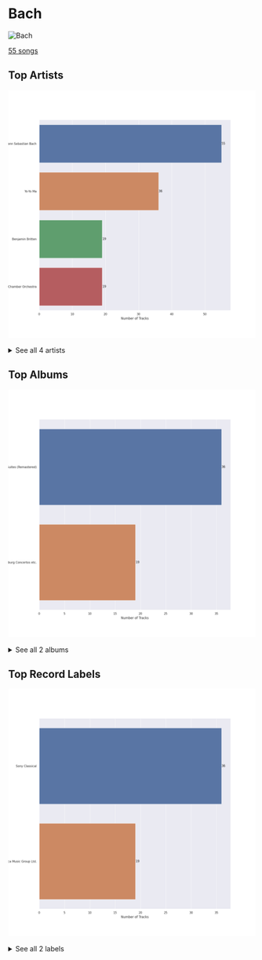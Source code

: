 # Bach


<img src="https://i.scdn.co/image/ab67616d0000b273261feb89ee859b598bd34a97" alt="Bach" width="100" />

[55 songs](bach_tracks.md)

## Top Artists

![Bar chart of top 4 artists](../images/playlists/bach/artists.png)


<details>
<summary>See all 4 artists</summary>

|   Number of Tracks | Art                                                                                              | Artist                                                               | 🔗                                                           |
|-------------------:|:-------------------------------------------------------------------------------------------------|:---------------------------------------------------------------------|:------------------------------------------------------------|
|                 55 | <img src="https://i.scdn.co/image/a2ec08fe69ecec2748fbc764aede8f1b03ae8f88" alt="" width="50" /> | [Johann Sebastian Bach](../artists/johann_sebastian_bach.md)         | [🔗](https://open.spotify.com/artist/5aIqB5nVVvmFsvSdExz408) |
|                 36 | <img src="https://i.scdn.co/image/ab6761610000e5ebfb0fcd51414e7bbe85e00b6f" alt="" width="50" /> | [Yo-Yo Ma](../artists/yo_yo_ma.md)                                   | [🔗](https://open.spotify.com/artist/5Dl3HXZjG6ZOWT5cV375lk) |
|                 19 | <img src="https://i.scdn.co/image/40eb3ffb36cd0c98ca76630260d09b0025be373d" alt="" width="50" /> | [Benjamin Britten](../artists/benjamin_britten.md)                   | [🔗](https://open.spotify.com/artist/7MJ1pB5d6Vjmzep2zQlorn) |
|                 19 | <img src="https://i.scdn.co/image/ab6761610000e5ebd56134c89f7b5ccbd2a06ca1" alt="" width="50" /> | [English Chamber Orchestra](../artists/english_chamber_orchestra.md) | [🔗](https://open.spotify.com/artist/2DO4p3CPDnInsJfg0jFfaF) |

</details>


## Top Albums

![Bar chart of top 2 albums in](../images/playlists/bach/albums.png)


<details>
<summary>See all 2 albums</summary>

|   Number of Tracks | Art                                                                                              | Album                                         | 🔗                                                          |
|-------------------:|:-------------------------------------------------------------------------------------------------|:----------------------------------------------|:-----------------------------------------------------------|
|                 36 | <img src="https://i.scdn.co/image/ab67616d0000b273261feb89ee859b598bd34a97" alt="" width="50" /> | Bach: Unaccompanied Cello Suites (Remastered) | [🔗](https://open.spotify.com/album/2OpnKgmVYPEN2GldgBponI) |
|                 19 | <img src="https://i.scdn.co/image/ab67616d0000b27308f25ef15caf048a49a69ee5" alt="" width="50" /> | Bach, J.S.: Brandenburg Concertos etc.        | [🔗](https://open.spotify.com/album/11FzhwtOFCPB4vpgWo33xV) |

</details>


## Top Record Labels

![Bar chart of top 2 record labels](../images/playlists/bach/labels.png)


<details>
<summary>See all 2 labels</summary>

|   Number of Tracks | Label                                                         |
|-------------------:|:--------------------------------------------------------------|
|                 36 | [Sony Classical](../labels/sony_classical.md)                 |
|                 19 | [Decca Music Group Ltd.](../labels/decca_music_group_ltd_.md) |

</details>

